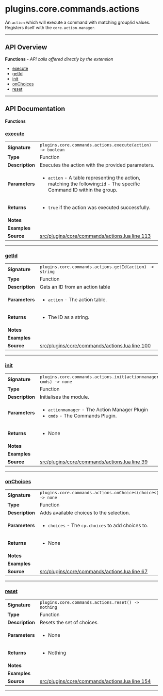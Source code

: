 # plugins.core.commands.actions

An `action` which will execute a command with matching group/id values.
Registers itself with the `core.action.manager`.

---

## API Overview
**Functions** - _API calls offered directly by the extension_
 * [execute](#execute)
 * [getId](#getid)
 * [init](#init)
 * [onChoices](#onchoices)
 * [reset](#reset)


---

## API Documentation

#### Functions


### [execute](#execute)

|                                             |                                                                                     |
| --------------------------------------------|-------------------------------------------------------------------------------------|
| **Signature**                               | `plugins.core.commands.actions.execute(action) -> boolean`                                                                    |
| **Type**                                    | Function                                                                     |
| **Description**                             | Executes the action with the provided parameters.                                                                     |
| **Parameters**                              | <ul><li>`action` - A table representing the action, matching the following:`id` - The specific Command ID within the group.</li></ul> |
| **Returns**                                 | <ul><li>`true` if the action was executed successfully.</li></ul>          |
| **Notes**                                   | <ul></ul> |
| **Examples**                                | <ul></ul> |
| **Source**                                  | [src/plugins/core/commands/actions.lua line 113](https://github.com/CommandPost/CommandPost/blob/develop/src/plugins/core/commands/actions.lua#L113) |

---


### [getId](#getid)

|                                             |                                                                                     |
| --------------------------------------------|-------------------------------------------------------------------------------------|
| **Signature**                               | `plugins.core.commands.actions.getId(action) -> string`                                                                    |
| **Type**                                    | Function                                                                     |
| **Description**                             | Gets an ID from an action table                                                                     |
| **Parameters**                              | <ul><li>`action`      - The action table.</li></ul> |
| **Returns**                                 | <ul><li>The ID as a string.</li></ul>          |
| **Notes**                                   | <ul></ul> |
| **Examples**                                | <ul></ul> |
| **Source**                                  | [src/plugins/core/commands/actions.lua line 100](https://github.com/CommandPost/CommandPost/blob/develop/src/plugins/core/commands/actions.lua#L100) |

---


### [init](#init)

|                                             |                                                                                     |
| --------------------------------------------|-------------------------------------------------------------------------------------|
| **Signature**                               | `plugins.core.commands.actions.init(actionmanager, cmds) -> none`                                                                    |
| **Type**                                    | Function                                                                     |
| **Description**                             | Initialises the module.                                                                     |
| **Parameters**                              | <ul><li>`actionmanager` - The Action Manager Plugin</li><li>`cmds` - The Commands Plugin.</li></ul> |
| **Returns**                                 | <ul><li>None</li></ul>          |
| **Notes**                                   | <ul></ul> |
| **Examples**                                | <ul></ul> |
| **Source**                                  | [src/plugins/core/commands/actions.lua line 39](https://github.com/CommandPost/CommandPost/blob/develop/src/plugins/core/commands/actions.lua#L39) |

---


### [onChoices](#onchoices)

|                                             |                                                                                     |
| --------------------------------------------|-------------------------------------------------------------------------------------|
| **Signature**                               | `plugins.core.commands.actions.onChoices(choices) -> none`                                                                    |
| **Type**                                    | Function                                                                     |
| **Description**                             | Adds available choices to the  selection.                                                                     |
| **Parameters**                              | <ul><li>`choices`     - The `cp.choices` to add choices to.</li></ul> |
| **Returns**                                 | <ul><li>None</li></ul>          |
| **Notes**                                   | <ul></ul> |
| **Examples**                                | <ul></ul> |
| **Source**                                  | [src/plugins/core/commands/actions.lua line 67](https://github.com/CommandPost/CommandPost/blob/develop/src/plugins/core/commands/actions.lua#L67) |

---


### [reset](#reset)

|                                             |                                                                                     |
| --------------------------------------------|-------------------------------------------------------------------------------------|
| **Signature**                               | `plugins.core.commands.actions.reset() -> nothing`                                                                    |
| **Type**                                    | Function                                                                     |
| **Description**                             | Resets the set of choices.                                                                     |
| **Parameters**                              | <ul><li>None</li></ul> |
| **Returns**                                 | <ul><li>Nothing</li></ul>          |
| **Notes**                                   | <ul></ul> |
| **Examples**                                | <ul></ul> |
| **Source**                                  | [src/plugins/core/commands/actions.lua line 154](https://github.com/CommandPost/CommandPost/blob/develop/src/plugins/core/commands/actions.lua#L154) |

---

